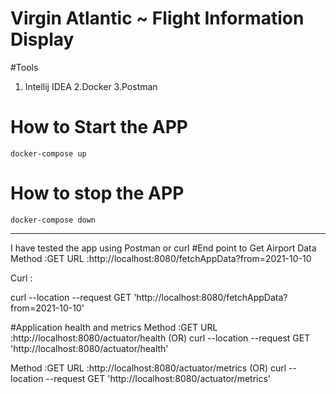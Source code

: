 # Virgin Atlantic ~ Flight Information Display
#Tools 
1. Intellij IDEA
2.Docker
3.Postman
# How to Start the  APP
  `docker-compose up `

# How to stop the  APP
`docker-compose down `

-----
I have tested the app using Postman or curl
#End point to Get Airport Data
Method :GET 
URL :http://localhost:8080/fetchAppData?from=2021-10-10

Curl :

curl --location --request GET 'http://localhost:8080/fetchAppData?from=2021-10-10'

#Application health and metrics
Method :GET
URL :http://localhost:8080/actuator/health
(OR)
curl --location --request GET 'http://localhost:8080/actuator/health'

Method :GET
URL :http://localhost:8080/actuator/metrics
(OR)
curl --location --request GET 'http://localhost:8080/actuator/metrics'






